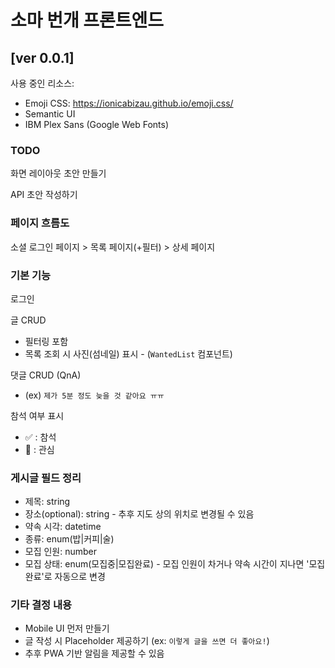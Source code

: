 # 소마 번개 프론트엔드

## [ver 0.0.1]

사용 중인 리소스:

- Emoji CSS: https://ionicabizau.github.io/emoji.css/
- Semantic UI
- IBM Plex Sans (Google Web Fonts)

### TODO

화면 레이아웃 초안 만들기

API 초안 작성하기

### 페이지 흐름도

소셜 로그인 페이지 > 목록 페이지(+필터) > 상세 페이지

### 기본 기능

로그인

글 CRUD

- 필터링 포함
- 목록 조회 시 사진(섬네일) 표시 - (`WantedList` 컴포넌트)

댓글 CRUD (QnA)

- (ex) `제가 5분 정도 늦을 것 같아요 ㅠㅠ`

참석 여부 표시

- :white_check_mark: : 참석
- :eyes: : 관심

### 게시글 필드 정리

- 제목: string
- 장소(optional): string - 추후 지도 상의 위치로 변경될 수 있음
- 약속 시각: datetime
- 종류: enum(밥|커피|술)
- 모집 인원: number
- 모집 상태: enum(모집중|모집완료) - 모집 인원이 차거나 약속 시간이 지나면 '모집 완료'로 자동으로 변경

### 기타 결정 내용

- Mobile UI 먼저 만들기
- 글 작성 시 Placeholder 제공하기 (ex: `이렇게 글을 쓰면 더 좋아요!`)
- 추후 PWA 기반 알림을 제공할 수 있음
